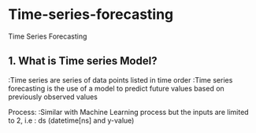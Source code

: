 # Time-series-forecasting
Time Series Forecasting

## 1. What is Time series Model?
:Time series are series of data points listed in time order
:Time series forecasting is the use of a model to predict future values based on previously observed values

Process:
:Similar with Machine Learning process but the inputs are limited to 2, i.e : ds (datetime[ns] and y-value)

